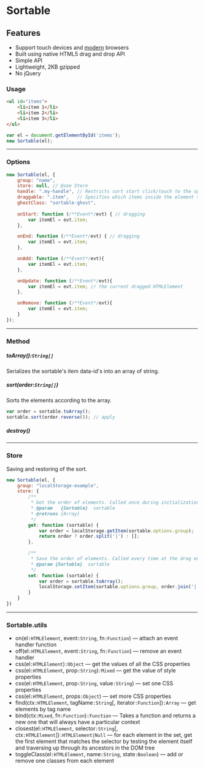 # Sortable


## Features
* Support touch devices and [modern](http://caniuse.com/#search=drag) browsers
* Built using native HTML5 drag and drop API
* Simple API
* Lightweight, 2KB gzipped
* No jQuery


### Usage
```html
<ul id="items">
	<li>item 1</li>
	<li>item 2</li>
	<li>item 3</li>
</ul>
```

```js
var el = document.getElementById('items');
new Sortable(el);
```


---


### Options
```js
new Sortable(el, {
	group: "name",
	store: null, // @see Store
	handle: ".my-handle", // Restricts sort start click/touch to the specified element
	draggable: ".item",   // Specifies which items inside the element should be sortable
	ghostClass: "sortable-ghost",
	
	onStart: function (/**Event*/evt) { // dragging
		var itemEl = evt.item;
	},

	onEnd: function (/**Event*/evt) { // dragging
		var itemEl = evt.item;
	},

	onAdd: function (/**Event*/evt){
		var itemEl = evt.item;
	},

	onUpdate: function (/**Event*/evt){
		var itemEl = evt.item; // the current dragged HTMLElement
	},

	onRemove: function (/**Event*/evt){
		var itemEl = evt.item;
	}
});
```

---


### Method

##### toArray():`String[]`
Serializes the sortable's item data-id's into an array of string.


##### sort(order:`String[]`)
Sorts the elements according to the array.
```js
var order = sortable.toArray();
sortable.sort(order.reverse()); // apply
```


##### destroy()


---


### Store
Saving and restoring of the sort.

```js
new Sortable(el, {
	group: "localStorage-example",
	store: {
		/**
		 * Get the order of elements. Called once during initialization.
		 * @param   {Sortable}  sortable
		 * @retruns {Array}
		 */
		get: function (sortable) {
			var order = localStorage.getItem(sortable.options.group);
			return order ? order.split('|') : [];
		},

		/**
		 * Save the order of elements. Called every time at the drag end.
		 * @param {Sortable}  sortable
		 */
		set: function (sortable) {
			var order = sortable.toArray();
			localStorage.setItem(sortable.options.group, order.join('|'));
		}
	}
})
```



---



### Sortable.utils
* on(el`:HTMLElement`, event`:String`, fn`:Function`) — attach an event handler function
* off(el`:HTMLElement`, event`:String`, fn`:Function`) — remove an event handler
* css(el`:HTMLElement`)`:Object` — get the values of all the CSS properties
* css(el`:HTMLElement`, prop`:String`)`:Mixed` — get the value of style properties
* css(el`:HTMLElement`, prop`:String`, value`:String`) — set one CSS properties
* css(el`:HTMLElement`, props`:Object`) — set more CSS properties
* find(ctx`:HTMLElement`, tagName`:String`[, iterator`:Function`])`:Array` — get elements by tag name
* bind(ctx`:Mixed`, fn`:Function`)`:Function` — Takes a function and returns a new one that will always have a particular context
* closest(el`:HTMLElement`, selector`:String`[, ctx`:HTMLElement`])`:HTMLElement|Null` — for each element in the set, get the first element that matches the selector by testing the element itself and traversing up through its ancestors in the DOM tree
* toggleClass(el`:HTMLElement`, name`:String`, state`:Boolean`) — add or remove one classes from each element


